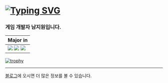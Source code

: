 # [![Typing SVG](https://readme-typing-svg.herokuapp.com?font=Fjalla+One&size=25&pause=1000&color=F7F7F7&center=false&random=true&width=435&lines=For+the+GOTY;A+game+developer;Idea+into+reality;Art+%3D+Line+%2B+Polygon+%2B+Pixel;Graphics+%2F+Game+Engine)](https://git.io/typing-svg)

### 게임 개발자 남지원입니다.

| Major in |
| --- |
| <img src="https://img.shields.io/badge/C++-00599C?style=for-the-badge&logo=cplusplus&logoColor=white"/> <img src="https://img.shields.io/badge/Graphics-3C2179?style=for-the-badge&logo=actigraph&logoColor=white"/> <img src="https://img.shields.io/badge/Unreal 5-000000?style=for-the-badge&logo=unrealengine&logoColor=white"/> |

[![trophy](https://github-profile-trophy.vercel.app/?username=G1rmmr&theme=onedark&column=5)](https://github.com/ryo-ma/github-profile-trophy)

---

[블로그](https://g1rmmr.github.io/)에 오시면 더 많은 정보를 볼 수 있습니다.
